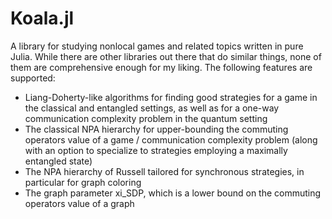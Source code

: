 # Koala.jl

A library for studying nonlocal games and related topics written in pure Julia. While there are other libraries out there that do similar things, none of them are comprehensive enough for my liking. The following features are supported:

- Liang-Doherty-like algorithms for finding good strategies for a game in the classical and entangled settings, as well as for a one-way communication complexity problem in the quantum setting
- The classical NPA hierarchy for upper-bounding the commuting operators value of a game / communication complexity problem (along with an option to specialize to strategies employing a maximally entangled state)
- The NPA hierarchy of Russell tailored for synchronous strategies, in particular for graph coloring
- The graph parameter xi_SDP, which is a lower bound on the commuting operators value of a graph
